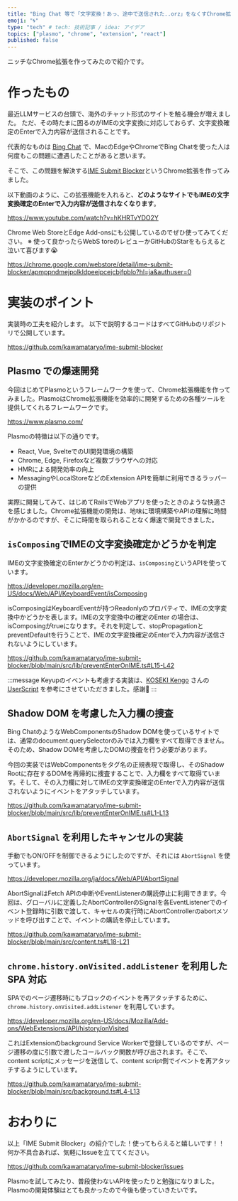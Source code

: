 ```yaml
---
title: "Bing Chat 等で「文字変換！あっ、途中で送信された..orz」をなくすChrome拡張を作ってみた"
emoji: "🌀"
type: "tech" # tech: 技術記事 / idea: アイデア
topics: ["plasmo", "chrome", "extension", "react"]
published: false
---
```


ニッチなChrome拡張を作ってみたので紹介です。

# 作ったもの

最近LLMサービスの台頭で、海外のチャット形式のサイトを触る機会が増えました。
ただ、その時たまに困るのがIMEの文字変換に対応しておらず、文字変換確定のEnterで入力内容が送信されることです。

代表的なものは [Bing Chat](https://www.bing.com/search?toWww=1&redig=CDB971D55565482980C9FA1024AA750F&q=Bing+AI&showconv=1) で、MacのEdgeやChromeでBing Chatを使った人は何度もこの問題に遭遇したことがあると思います。

そこで、この問題を解決する[IME Submit Blocker]()というChrome拡張を作ってみました。

以下動画のように、この拡張機能を入れると、**どのようなサイトでもIMEの文字変換確定のEnterで入力内容が送信されなくなります**。

https://www.youtube.com/watch?v=hKHRTvYDO2Y

Chrome Web StoreとEdge Add-onsにも公開しているのでぜひ使ってみてください。
※ 使って良かったらWebS toreのレビューかGitHubのStarをもらえると泣いて喜びます😭

https://chrome.google.com/webstore/detail/ime-submit-blocker/apmppndmejpolkldpeeipcejcbjfpblo?hl=ja&authuser=0

# 実装のポイント

実装時の工夫を紹介します。
以下で説明するコードはすべてGitHubのリポジトリで公開しています。

https://github.com/kawamataryo/ime-submit-blocker

## Plasmo での爆速開発

今回はじめてPlasmoというフレームワークを使って、Chrome拡張機能を作ってみました。PlasmoはChrome拡張機能を効率的に開発するための各種ツールを提供してくれるフレームワークです。

https://www.plasmo.com/

Plasmoの特徴は以下の通りです。

- React, Vue, SvelteでのUI開発環境の構築
- Chrome, Edge, Firefoxなど複数ブラウザへの対応
- HMRによる開発効率の向上
- MessagingやLocalStoreなどのExtension APIを簡単に利用できるラッパーの提供


実際に開発してみて、はじめてRailsでWebアプリを使ったときのような快適さを感じました。Chrome拡張機能の開発は、地味に環境構築やAPIの理解に時間がかかるのですが、そこに時間を取られることなく爆速で開発できました。


## `isComposing`でIMEの文字変換確定かどうかを判定
IMEの文字変換確定のEnterかどうかの判定は、`isComposing`というAPIを使っています。

https://developer.mozilla.org/en-US/docs/Web/API/KeyboardEvent/isComposing

isComposingはKeyboardEventが持つReadonlyのプロパティで、IMEの文字変換中かどうかを表します。IMEの文字変換中の確定のEnter の場合は、isComposingがtrueになります。それを判定して、stopPropagationとpreventDefaultを行うことで、IMEの文字変換確定のEnterで入力内容が送信されないようにしています。

https://github.com/kawamataryo/ime-submit-blocker/blob/main/src/lib/preventEnterOnIME.ts#L15-L42

:::message
Keyupのイベントも考慮する実装は、[KOSEKI Kengo](https://gist.github.com/koseki) さんの [UserScript](https://gist.github.com/koseki/d377f8f2e6df6655a1e160a4e03421d1) を参考にさせていただきました。感謝🙏
:::


## Shadow DOM を考慮した入力欄の捜査
Bing ChatのようなWebComponentsのShadow DOMを使っているサイトでは、通常のdocument.querySelectorのみでは入力欄をすべて取得できません。そのため、Shadow DOMを考慮したDOMの捜査を行う必要があります。

今回の実装ではWebComponentsをタグ名の正規表現で取得し、そのShadow Rootに存在するDOMを再帰的に捜査することで、入力欄をすべて取得ています。そして、その入力欄に対してIMEの文字変換確定のEnterで入力内容が送信されないようにイベントをアタッチしています。

https://github.com/kawamataryo/ime-submit-blocker/blob/main/src/lib/preventEnterOnIME.ts#L1-L13

## `AbortSignal` を利用したキャンセルの実装
手動でもON/OFFを制御できるようにしたのですが、それには `AbortSignal` を使っています。

https://developer.mozilla.org/ja/docs/Web/API/AbortSignal

AbortSignalはFetch APIの中断やEventListenerの購読停止に利用できます。今回は、グローバルに定義したAbortControllerのSignalを各EventListenerでのイベント登録時に引数で渡して、キャセルの実行時にAbortControllerのabortメソッドを呼び出すことで、イベントの購読を停止しています。

https://github.com/kawamataryo/ime-submit-blocker/blob/main/src/content.ts#L18-L21


## `chrome.history.onVisited.addListener` を利用した SPA 対応
SPAでのページ遷移時にもブロックのイベントを再アタッチするために、`chrome.history.onVisited.addListener` を利用しています。

https://developer.mozilla.org/en-US/docs/Mozilla/Add-ons/WebExtensions/API/history/onVisited

これはExtensionのbackground Service Workerで登録しているのですが、ページ遷移の度に引数で渡したコールバック関数が呼び出されます。そこで、content scriptにメッセージを送信して、content script側でイベントを再アタッチするようにしています。

https://github.com/kawamataryo/ime-submit-blocker/blob/main/src/background.ts#L4-L13


# おわりに

以上「IME Submit Blocker」の紹介でした！使ってもらえると嬉しいです！！
何か不具合あれば、気軽にIssueを立ててください。

https://github.com/kawamataryo/ime-submit-blocker/issues

Plasmoを試してみたり、普段使わないAPIを使ったりと勉強になりました。Plasmoの開発体験はとても良かったので今後も使っていきたいです。
